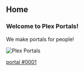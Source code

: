## **Home**

### Welcome to Plex Portals!  
We make portals for people!


![Plex Portals](https://iili.io/dEf4ln.png "Plex Portals")

[portal #0001](http://b.link/yp6fk)
